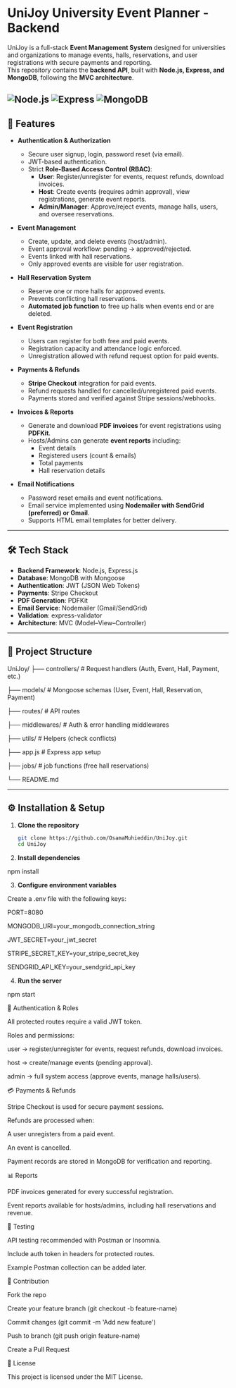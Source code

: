 # UniJoy University Event Planner - Backend

UniJoy is a full-stack **Event Management System** designed for universities and organizations to manage events, halls, reservations, and user registrations with secure payments and reporting.  
This repository contains the **backend API**, built with **Node.js, Express, and MongoDB**, following the **MVC architecture**.

![Node.js](https://img.shields.io/badge/Node.js-339933?style=for-the-badge&logo=node.js&logoColor=white)
![Express](https://img.shields.io/badge/Express.js-000000?style=for-the-badge&logo=express&logoColor=white)
![MongoDB](https://img.shields.io/badge/MongoDB-47A248?style=for-the-badge&logo=mongodb&logoColor=white)
---

## 🚀 Features

- **Authentication & Authorization**
  - Secure user signup, login, password reset (via email).
  - JWT-based authentication.
  - Strict **Role-Based Access Control (RBAC)**:  
    - **User**: Register/unregister for events, request refunds, download invoices.  
    - **Host**: Create events (requires admin approval), view registrations, generate event reports.  
    - **Admin/Manager**: Approve/reject events, manage halls, users, and oversee reservations.

- **Event Management**
  - Create, update, and delete events (host/admin).
  - Event approval workflow: pending → approved/rejected.
  - Events linked with hall reservations.
  - Only approved events are visible for user registration.

- **Hall Reservation System**
  - Reserve one or more halls for approved events.
  - Prevents conflicting hall reservations.
  - **Automated job function** to free up halls when events end or are deleted.

- **Event Registration**
  - Users can register for both free and paid events.
  - Registration capacity and attendance logic enforced.
  - Unregistration allowed with refund request option for paid events.

- **Payments & Refunds**
  - **Stripe Checkout** integration for paid events.
  - Refund requests handled for cancelled/unregistered paid events.
  - Payments stored and verified against Stripe sessions/webhooks.

- **Invoices & Reports**
  - Generate and download **PDF invoices** for event registrations using **PDFKit**.
  - Hosts/Admins can generate **event reports** including:  
    - Event details  
    - Registered users (count & emails)  
    - Total payments  
    - Hall reservation details  

- **Email Notifications**
  - Password reset emails and event notifications.
  - Email service implemented using **Nodemailer with SendGrid (preferred) or Gmail**.
  - Supports HTML email templates for better delivery.

---

## 🛠️ Tech Stack

- **Backend Framework**: Node.js, Express.js  
- **Database**: MongoDB with Mongoose  
- **Authentication**: JWT (JSON Web Tokens)  
- **Payments**: Stripe Checkout  
- **PDF Generation**: PDFKit  
- **Email Service**: Nodemailer (Gmail/SendGrid)  
- **Validation**: express-validator  
- **Architecture**: MVC (Model–View–Controller)

---

## 📂 Project Structure

UniJoy/
├── controllers/ # Request handlers (Auth, Event, Hall, Payment, etc.)

├── models/ # Mongoose schemas (User, Event, Hall, Reservation, Payment)

├── routes/ # API routes

├── middlewares/ # Auth & error handling middlewares

├── utils/ # Helpers (check conflicts)

├── app.js # Express app setup

├── jobs/ # job functions (free hall reservations) 

└── README.md

---

## ⚙️ Installation & Setup

1. **Clone the repository**
   ```bash
   git clone https://github.com/OsamaMuhieddin/UniJoy.git
   cd UniJoy
   
2. **Install dependencies**

npm install

3. **Configure environment variables**
   
Create a .env file with the following keys:

PORT=8080

MONGODB_URI=your_mongodb_connection_string

JWT_SECRET=your_jwt_secret

STRIPE_SECRET_KEY=your_stripe_secret_key

SENDGRID_API_KEY=your_sendgrid_api_key


4. **Run the server**

npm start


🔑 Authentication & Roles

All protected routes require a valid JWT token.

Roles and permissions:

user → register/unregister for events, request refunds, download invoices.

host → create/manage events (pending approval).

admin → full system access (approve events, manage halls/users).

💳 Payments & Refunds

Stripe Checkout is used for secure payment sessions.

Refunds are processed when:

A user unregisters from a paid event.

An event is cancelled.

Payment records are stored in MongoDB for verification and reporting.

📊 Reports

PDF invoices generated for every successful registration.

Event reports available for hosts/admins, including hall reservations and revenue.

🧪 Testing

API testing recommended with Postman or Insomnia.

Include auth token in headers for protected routes.

Example Postman collection can be added later.

🤝 Contribution

Fork the repo

Create your feature branch (git checkout -b feature-name)

Commit changes (git commit -m 'Add new feature')

Push to branch (git push origin feature-name)

Create a Pull Request

📄 License

This project is licensed under the MIT License.
